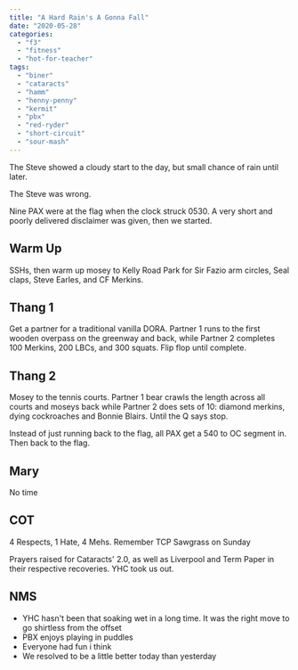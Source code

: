 ```yaml
---
title: "A Hard Rain's A Gonna Fall"
date: "2020-05-28"
categories: 
  - "f3"
  - "fitness"
  - "hot-for-teacher"
tags: 
  - "biner"
  - "cataracts"
  - "hamm"
  - "henny-penny"
  - "kermit"
  - "pbx"
  - "red-ryder"
  - "short-circuit"
  - "sour-mash"
---
```


The Steve showed a cloudy start to the day, but small chance of rain until later.

The Steve was wrong.

Nine PAX were at the flag when the clock struck 0530. A very short and poorly delivered disclaimer was given, then we started.

## Warm Up

SSHs, then warm up mosey to Kelly Road Park for Sir Fazio arm circles, Seal claps, Steve Earles, and CF Merkins.

## Thang 1

Get a partner for a traditional vanilla DORA. Partner 1 runs to the first wooden overpass on the greenway and back, while Partner 2 completes 100 Merkins, 200 LBCs, and 300 squats. Flip flop until complete.

## Thang 2

Mosey to the tennis courts. Partner 1 bear crawls the length across all courts and moseys back while Partner 2 does sets of 10: diamond merkins, dying cockroaches and Bonnie Blairs. Until the Q says stop.

Instead of just running back to the flag, all PAX get a 540 to OC segment in. Then back to the flag.

## Mary

No time

## COT

4 Respects, 1 Hate, 4 Mehs. Remember TCP Sawgrass on Sunday

Prayers raised for Cataracts' 2.0, as well as Liverpool and Term Paper in their respective recoveries. YHC took us out.

## NMS

- YHC hasn't been that soaking wet in a long time. It was the right move to go shirtless from the offset
- PBX enjoys playing in puddles
- Everyone had fun i think
- We resolved to be a little better today than yesterday
